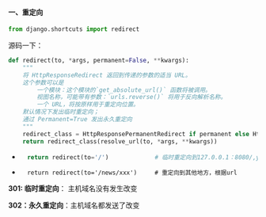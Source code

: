 

#### 一、重定向

```python
from django.shortcuts import redirect
```



源码一下：

```python
def redirect(to, *args, permanent=False, **kwargs):
    """
    将 HttpResponseRedirect 返回到传递的参数的适当 URL。
    这个参数可以是
        一个模块：这个模块的`get_absolute_url()` 函数将被调用。
        视图名称，可能带有参数：`urls.reverse()` 将用于反向解析名称。
        一个 URL，将按原样用于重定向位置。
    默认情况下发出临时重定向；
    通过 Permanent=True 发出永久重定向
    """
    redirect_class = HttpResponsePermanentRedirect if permanent else HttpResponseRedirect
    return redirect_class(resolve_url(to, *args, **kwargs))
```

- ```python
	return redirect(to='/')				# 临时重定向到127.0.0.1：8080/,y
	```

- ```
	return redirect(to='/news/xxx')		# 重定向到其他地方，根据url
	```

	



**301: 临时重定向**： 主机域名没有发生改变

**302：永久重定向**：主机域名都发送了改变